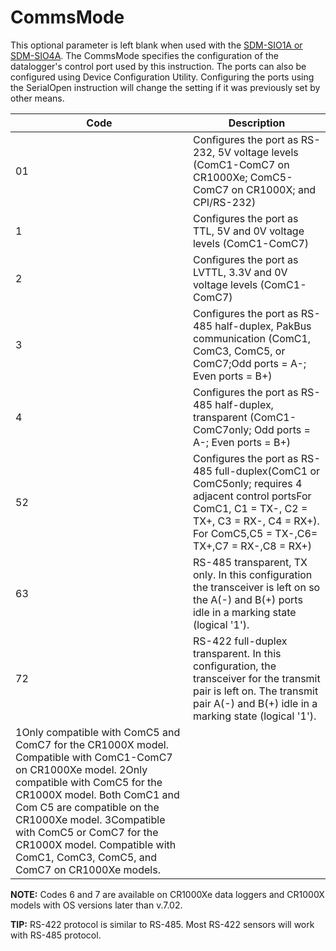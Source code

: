 # CommsMode

This optional parameter is left blank when used with the [SDM-SIO1A or SDM-SIO4A](../Instructions/sdmsio1a_sdmsio4a.md). The CommsMode specifies the configuration of the datalogger's control port used by this instruction. The ports can also be configured using Device Configuration Utility. Configuring the ports using the SerialOpen instruction will change the setting if it was previously set by other means.

| Code                                                                                                                                                                                                                                                                                                                                                 | Description                                                                                                                                                                                      |
| ---------------------------------------------------------------------------------------------------------------------------------------------------------------------------------------------------------------------------------------------------------------------------------------------------------------------------------------------------- | ------------------------------------------------------------------------------------------------------------------------------------------------------------------------------------------------ |
| 01                                                                                                                                                                                                                                                                                                                                                   | Configures the port as RS-232, 5V voltage levels (ComC1-ComC7 on CR1000Xe; ComC5-ComC7 on CR1000X; and CPI/RS-232)                                                                               |
| 1                                                                                                                                                                                                                                                                                                                                                    | Configures the port as TTL, 5V and 0V voltage levels (ComC1-ComC7)                                                                                                                               |
| 2                                                                                                                                                                                                                                                                                                                                                    | Configures the port as LVTTL, 3.3V and 0V voltage levels (ComC1-ComC7)                                                                                                                           |
| 3                                                                                                                                                                                                                                                                                                                                                    | Configures the port as RS-485 half-duplex, PakBus communication (ComC1, ComC3, ComC5, or ComC7;Odd ports = A-; Even ports = B+)                                                                  |
| 4                                                                                                                                                                                                                                                                                                                                                    | Configures the port as RS-485 half-duplex, transparent (ComC1-ComC7only; Odd ports = A-; Even ports = B+)                                                                                        |
| 52                                                                                                                                                                                                                                                                                                                                                   | Configures the port as RS-485 full-duplex(ComC1 or ComC5only; requires 4 adjacent control portsFor ComC1, C1 = TX-, C2 = TX+, C3 = RX-, C4 = RX+). For ComC5,C5 = TX-,C6= TX+,C7 = RX-,C8 = RX+) |
| 63                                                                                                                                                                                                                                                                                                                                                   | RS-485 transparent, TX only. In this configuration the transceiver is left on so the A(-) and B(+) ports idle in a marking state (logical '1').                                                  |
| 72                                                                                                                                                                                                                                                                                                                                                   | RS-422 full-duplex transparent. In this configuration, the transceiver for the transmit pair is left on. The transmit pair A(-) and B(+) idle in a marking state (logical '1').                  |
| 1Only compatible with ComC5 and ComC7 for the CR1000X model. Compatible with ComC1-ComC7 on CR1000Xe model. 2Only compatible with ComC5 for the CR1000X model. Both ComC1 and Com C5 are compatible on the CR1000Xe model. 3Compatible with ComC5 or ComC7 for the CR1000X model. Compatible with ComC1, ComC3, ComC5, and ComC7 on CR1000Xe models. |                                                                                                                                                                                                  |

**NOTE:** Codes 6 and 7 are available on CR1000Xe data loggers and CR1000X models with OS versions later than v.7.02.

**TIP:** RS-422 protocol is similar to RS-485. Most RS-422 sensors will work with RS-485 protocol.
